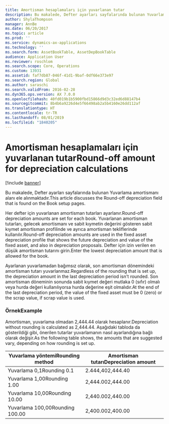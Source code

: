 ```yaml
---
title: Amortisman hesaplamaları için yuvarlanan tutar
description: Bu makalede, Defter ayarları sayfalarında bulunan Yuvarlama amortismanı alanı ele alınmaktadır.
author: ShylaThompson
manager: AnnBe
ms.date: 06/20/2017
ms.topic: article
ms.prod: ''
ms.service: dynamics-ax-applications
ms.technology: ''
ms.search.form: AssetBookTable, AssetDepBookTable
audience: Application User
ms.reviewer: roschlom
ms.search.scope: Core, Operations
ms.custom: 13931
ms.assetid: faf7db87-046f-41d1-9baf-0df66e373e97
ms.search.region: Global
ms.author: saraschi
ms.search.validFrom: 2016-02-28
ms.dyn365.ops.version: AX 7.0.0
ms.openlocfilehash: 40fd019b1b5900fbd15866d9d3c32ed6d88147b4
ms.sourcegitcommit: 8b4b6a9226d4e5f66498ab2a5b4160e26dd112af
ms.translationtype: HT
ms.contentlocale: tr-TR
ms.lasthandoff: 08/01/2019
ms.locfileid: "1840205"
---
```

# <a name="round-off-amount-for-depreciation-calculations"></a><span data-ttu-id="8c6f1-103">Amortisman hesaplamaları için yuvarlanan tutar</span><span class="sxs-lookup"><span data-stu-id="8c6f1-103">Round-off amount for depreciation calculations</span></span>

[!include [banner](../includes/banner.md)]

<span data-ttu-id="8c6f1-104">Bu makalede, Defter ayarları sayfalarında bulunan Yuvarlama amortismanı alanı ele alınmaktadır.</span><span class="sxs-lookup"><span data-stu-id="8c6f1-104">This article discusses the Round-off depreciation field that is found on the Book setup pages.</span></span>

<span data-ttu-id="8c6f1-105">Her defter için yuvarlanan amortisman tutarları ayarlanır.</span><span class="sxs-lookup"><span data-stu-id="8c6f1-105">Round-off depreciation amounts are set for each book.</span></span> <span data-ttu-id="8c6f1-106">Yuvarlanan amortisman tutarları, gelecek amortismanı ve sabit kıymetin değerini gösteren sabit kıymet amortisman profilinde ve ayrıca amortisman tekliflerinde kullanılır.</span><span class="sxs-lookup"><span data-stu-id="8c6f1-106">Round-off depreciation amounts are used in the fixed asset depreciation profile that shows the future depreciation and value of the fixed asset, and also in depreciation proposals.</span></span> <span data-ttu-id="8c6f1-107">Defter için izin verilen en düşük amortisman tutarını girin.</span><span class="sxs-lookup"><span data-stu-id="8c6f1-107">Enter the lowest depreciation amount that is allowed for the book.</span></span> 

<span data-ttu-id="8c6f1-108">Ayarlanan yuvarlamadan bağımsız olarak, son amortisman dönemindeki amortisman tutarı yuvarlanmaz.</span><span class="sxs-lookup"><span data-stu-id="8c6f1-108">Regardless of the rounding that is set up, the depreciation amount in the last depreciation period isn't rounded.</span></span> <span data-ttu-id="8c6f1-109">Son amortisman döneminin sonunda sabit kıymet değeri mutlaka 0 (sıfır) olmalı veya hurda değeri kullanılıyorsa hurda değerine eşit olmalıdır.</span><span class="sxs-lookup"><span data-stu-id="8c6f1-109">At the end of the last depreciation period, the value of the fixed asset must be 0 (zero) or the scrap value, if scrap value is used.</span></span>

### <a name="example"></a><span data-ttu-id="8c6f1-110">Örnek</span><span class="sxs-lookup"><span data-stu-id="8c6f1-110">Example</span></span>

<span data-ttu-id="8c6f1-111">Amortisman, yuvarlama olmadan 2,444.44 olarak hesaplanır.</span><span class="sxs-lookup"><span data-stu-id="8c6f1-111">Depreciation without rounding is calculated as 2,444.44.</span></span> <span data-ttu-id="8c6f1-112">Aşağıdaki tabloda da gösterildiği gibi, önerilen tutarlar yuvarlamanın nasıl ayarlandığına bağlı olarak değişir.</span><span class="sxs-lookup"><span data-stu-id="8c6f1-112">As the following table shows, the amounts that are suggested vary, depending on how rounding is set up.</span></span>

| <span data-ttu-id="8c6f1-113">Yuvarlama yöntemi</span><span class="sxs-lookup"><span data-stu-id="8c6f1-113">Rounding method</span></span> | <span data-ttu-id="8c6f1-114">Amortisman tutarı</span><span class="sxs-lookup"><span data-stu-id="8c6f1-114">Depreciation amount</span></span> |
|-----------------|---------------------|
| <span data-ttu-id="8c6f1-115">Yuvarlama 0,1</span><span class="sxs-lookup"><span data-stu-id="8c6f1-115">Rounding 0.1</span></span>    | <span data-ttu-id="8c6f1-116">2.444,40</span><span class="sxs-lookup"><span data-stu-id="8c6f1-116">2,444.40</span></span>            |
| <span data-ttu-id="8c6f1-117">Yuvarlama 1,00</span><span class="sxs-lookup"><span data-stu-id="8c6f1-117">Rounding 1.00</span></span>   | <span data-ttu-id="8c6f1-118">2,444.00</span><span class="sxs-lookup"><span data-stu-id="8c6f1-118">2,444.00</span></span>            |
| <span data-ttu-id="8c6f1-119">Yuvarlama 10,00</span><span class="sxs-lookup"><span data-stu-id="8c6f1-119">Rounding 10.00</span></span>  | <span data-ttu-id="8c6f1-120">2,440.00</span><span class="sxs-lookup"><span data-stu-id="8c6f1-120">2,440.00</span></span>            |
| <span data-ttu-id="8c6f1-121">Yuvarlama 100,00</span><span class="sxs-lookup"><span data-stu-id="8c6f1-121">Rounding 100.00</span></span> | <span data-ttu-id="8c6f1-122">2,400.00</span><span class="sxs-lookup"><span data-stu-id="8c6f1-122">2,400.00</span></span>            |





